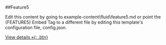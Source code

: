 ##Feature5

Edit this content by going to example-content\fluid\feature5.md or point the \{FEATURE5\} Embed Tag to a different file by editing this template's configuration file, config.json.

[View details &raquo;{: .btn}](#)

